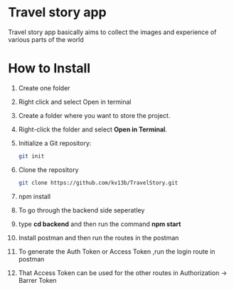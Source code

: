 # Travel story app

Travel story app basically aims to collect the images and experience of various parts of the world 

# How to Install

1. Create one folder
2. Right click and select Open in terminal
1. Create a folder where you want to store the project.  

2. Right-click the folder and select **Open in Terminal**.  

3. Initialize a Git repository:  
   ```bash
   git init
4. Clone the repository
   ```bash
   git clone https://github.com/kv13b/TravelStory.git
5. npm install
6. To go through the backend side seperatley
7. type **cd backend** and then run the command **npm start**
8. Install postman and then run the routes in the postman
9. To generate the Auth Token or Access Token ,run the login route in postman
10. That Access Token can be used for the other routes in Authorization -> Barrer Token
